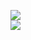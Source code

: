 [![](https://img.shields.io/badge/Made%20With-Github%20Spray-lightgrey.svg?style=for-the-badge&logo=github)](https://github.com/Annihil/github-spray#31509)  
[![](https://i.imgur.com/2DrTn0Z.gif)](https://github.com/Annihil/github-spray)
